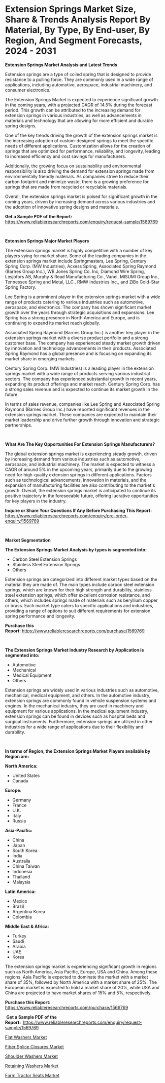 <p><h1>Extension Springs Market Size, Share & Trends Analysis Report By Material, By Type, By End-user, By Region, And Segment Forecasts, 2024 - 2031</h1></p><p><strong>Extension Springs Market Analysis and Latest Trends</strong></p>
<p><p>Extension springs are a type of coiled spring that is designed to provide resistance to a pulling force. They are commonly used in a wide range of applications, including automotive, aerospace, industrial machinery, and consumer electronics.</p><p>The Extension Springs Market is expected to experience significant growth in the coming years, with a projected CAGR of 14.5% during the forecast period. This growth can be attributed to the increasing demand for extension springs in various industries, as well as advancements in materials and technology that are allowing for more efficient and durable spring designs.</p><p>One of the key trends driving the growth of the extension springs market is the increasing adoption of custom-designed springs to meet the specific needs of different applications. Customization allows for the creation of springs that are optimized for performance, reliability, and longevity, leading to increased efficiency and cost savings for manufacturers.</p><p>Additionally, the growing focus on sustainability and environmental responsibility is also driving the demand for extension springs made from environmentally friendly materials. As companies strive to reduce their carbon footprint and minimize waste, there is a growing preference for springs that are made from recycled or recyclable materials.</p><p>Overall, the extension springs market is poised for significant growth in the coming years, driven by increasing demand across various industries and the adoption of innovative spring designs and materials.</p></p>
<p><strong>Get a Sample PDF of the Report:&nbsp;</strong> <a href="https://www.reliableresearchreports.com/enquiry/request-sample/1569769">https://www.reliableresearchreports.com/enquiry/request-sample/1569769</a></p>
<p>&nbsp;</p>
<p><strong>Extension Springs Major Market Players</strong></p>
<p><p>The extension springs market is highly competitive with a number of key players vying for market share. Some of the leading companies in the extension springs market include Springmasters, Lee Spring, Century Spring Corp. (MW Industries), Acxess Spring, Associated Spring Raymond (Barnes Group Inc.), WB Jones Spring Co. Inc, Diamond Wire Spring, Lesjofors AB, Murphy & Read Manufacturing Co., Vanel, MISUMI Group Inc., Tennessee Spring and Metal, LLC., RMW Industries Inc., and ZiBo Gold-Star Spring Factory.</p><p>Lee Spring is a prominent player in the extension springs market with a wide range of products catering to various industries such as automotive, aerospace, and electronics. The company has shown significant market growth over the years through strategic acquisitions and expansions. Lee Spring has a strong presence in North America and Europe, and is continuing to expand its market reach globally.</p><p>Associated Spring Raymond (Barnes Group Inc.) is another key player in the extension springs market with a diverse product portfolio and a strong customer base. The company has experienced steady market growth driven by innovation and technology advancements in their products. Associated Spring Raymond has a global presence and is focusing on expanding its market share in emerging markets.</p><p>Century Spring Corp. (MW Industries) is a leading player in the extension springs market with a wide range of products serving various industrial sectors. The company has experienced substantial growth in recent years, expanding its product offerings and market reach. Century Spring Corp. has a strong sales revenue and is expected to continue its market growth in the future.</p><p>In terms of sales revenue, companies like Lee Spring and Associated Spring Raymond (Barnes Group Inc.) have reported significant revenues in the extension springs market. These companies are expected to maintain their market leadership and drive further growth through innovation and strategic partnerships.</p></p>
<p>&nbsp;</p>
<p><strong>What Are The Key Opportunities For Extension Springs Manufacturers?</strong></p>
<p><p>The global extension springs market is experiencing steady growth, driven by increasing demand from various industries such as automotive, aerospace, and industrial machinery. The market is expected to witness a CAGR of around 5% in the upcoming years, primarily due to the growing need for high-quality extension springs in different applications. Factors such as technological advancements, innovation in materials, and the expansion of manufacturing facilities are also contributing to the market's growth. Overall, the extension springs market is anticipated to continue its positive trajectory in the foreseeable future, offering lucrative opportunities for key players in the industry.</p></p>
<p><strong>Inquire or Share Your Questions If Any Before Purchasing This Report:</strong> <a href="https://www.reliableresearchreports.com/enquiry/pre-order-enquiry/1569769">https://www.reliableresearchreports.com/enquiry/pre-order-enquiry/1569769</a></p>
<p>&nbsp;</p>
<p><strong>Market Segmentation</strong></p>
<p><strong>The Extension Springs Market Analysis by types is segmented into:</strong></p>
<p><ul><li>Carbon Steel Extension Springs</li><li>Stainless Steel Extension Springs</li><li>Others</li></ul></p>
<p><p>Extension springs are categorized into different market types based on the material they are made of. The main types include carbon steel extension springs, which are known for their high strength and durability, stainless steel extension springs, which offer excellent corrosion resistance, and others, which includes springs made of materials such as beryllium copper or brass. Each market type caters to specific applications and industries, providing a range of options to suit different requirements for extension spring performance and longevity.</p></p>
<p><strong>Purchase this Report:&nbsp;</strong><a href="https://www.reliableresearchreports.com/purchase/1569769">https://www.reliableresearchreports.com/purchase/1569769</a></p>
<p>&nbsp;</p>
<p><strong>The Extension Springs Market Industry Research by Application is segmented into:</strong></p>
<p><ul><li>Automotive</li><li>Mechanical</li><li>Medical Equipment</li><li>Others</li></ul></p>
<p><p>Extension springs are widely used in various industries such as automotive, mechanical, medical equipment, and others. In the automotive industry, extension springs are commonly found in vehicle suspension systems and engines. In the mechanical industry, they are used in machinery and equipment for various applications. In the medical equipment industry, extension springs can be found in devices such as hospital beds and surgical instruments. Furthermore, extension springs are utilized in other industries for a wide range of applications due to their flexibility and durability.</p></p>
<p>&nbsp;</p>
<p><strong>In terms of Region, the Extension Springs Market Players available by Region are:</strong></p>
<p>
    <p> <strong> North America: </strong>
        <ul>
            <li>United States</li>
            <li>Canada</li>
        </ul>
        </p> 
    <p> <strong> Europe: </strong>
        <ul>
            <li>Germany</li>
            <li>France</li>
            <li>U.K.</li>
            <li>Italy</li>
            <li>Russia</li>
        </ul>
        </p> 
    <p> <strong> Asia-Pacific: </strong>
        <ul>
            <li>China</li>
            <li>Japan</li>
            <li>South Korea</li>
            <li>India</li>
            <li>Australia</li>
            <li>China Taiwan</li>
            <li>Indonesia</li>
            <li>Thailand</li>
            <li>Malaysia</li>
        </ul>
        </p> 
    <p> <strong> Latin America: </strong>
        <ul>
            <li>Mexico</li>
            <li>Brazil</li>
            <li>Argentina Korea</li>
            <li>Colombia</li>
        </ul>
        </p> 
    <p> <strong> Middle East & Africa: </strong>
        <ul>
            <li>Turkey</li>
            <li>Saudi</li>
            <li>Arabia</li>
            <li>UAE</li>
            <li>Korea</li>
        </ul>
    </p>
    </p>
<p><p>The extension springs market is experiencing significant growth in regions such as North America, Asia Pacific, Europe, USA and China. Among these regions, Asia Pacific is expected to dominate the market with a market share of 35%, followed by North America with a market share of 25%. The European market is expected to hold a market share of 20%, while USA and China are projected to have market shares of 15% and 5%, respectively.</p></p>
<p><strong>Purchase this Report: </strong><a href="https://www.reliableresearchreports.com/purchase/1569769">https://www.reliableresearchreports.com/purchase/1569769</a></p>
<p>&nbsp;<strong>Get a Sample PDF of the Report:&nbsp;&nbsp;</strong><a href="https://www.reliableresearchreports.com/enquiry/request-sample/1569769">https://www.reliableresearchreports.com/enquiry/request-sample/1569769</a></p>
<p><strong></strong></p>
<p><p><a href="https://github.com/castoriffic/Market-Research-Report-List-3/blob/main/flat-washers-market.md">Flat Washers Market</a></p><p><a href="https://issuu.com/reportprime-2/docs/fiber-splice-closures-market-size-2030.pptx">Fiber Splice Closures Market</a></p><p><a href="https://github.com/jerrycopelandthomaswsqd8q/Market-Research-Report-List-1/blob/main/shoulder-washers-market.md">Shoulder Washers Market</a></p><p><a href="https://github.com/yoshih12/Market-Research-Report-List-2/blob/main/retaining-washers-market.md">Retaining Washers Market</a></p><p><a href="https://issuu.com/reportprime-2/docs/farm-tractor-seats-market-size-2030.pptx">Farm Tractor Seats Market</a></p></p>